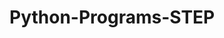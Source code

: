 # Python-Programs-STEP
      
  
            
               
            
                    
                    
            
  
